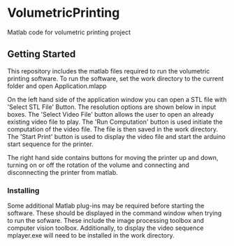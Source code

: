 # VolumetricPrinting
Matlab code for volumetric printing project
## Getting Started
This repository includes the matlab files required to run the volumetric printing software. To run the software, set the work directory to the current folder and open Application.mlapp 

On the left hand side of the application window you can open a STL file with 'Select STL File' Button. The resolution options are shown below in input boxes. The 'Select Video File' button allows the user to open an already existing video file to play. The 'Run Computation' button is used initiate the computation of the video file. The file is then saved in the work directory. The 'Start Print' button is used to display the video file and start the arduino start sequence for the printer. 

The right hand side contains buttons for moving the printer up and down, turning on or off the rotation of the volume and connecting and disconnecting the printer from matlab. 

### Installing
Some additional Matlab plug-ins may be required before starting the software. These should be displayed in the command window when trying to run the sofware. These include the image processing toolbox and computer vision toolbox. Additionally, to display the video sequence mplayer.exe will need to be installed in the work directory. 
